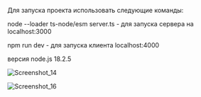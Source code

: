 Для запуска проекта использовать следующие команды: 

node --loader ts-node/esm server.ts - для запуска сервера на localhost:3000

npm run dev - для запуска клиента localhost:4000


версия node.js 18.2.5

![Screenshot_14](https://github.com/user-attachments/assets/1bca0044-afc7-4183-b658-188e0d5c7d30)

![Screenshot_16](https://github.com/user-attachments/assets/9a4c5b44-6ff2-476e-808e-6fc48aa567aa)
